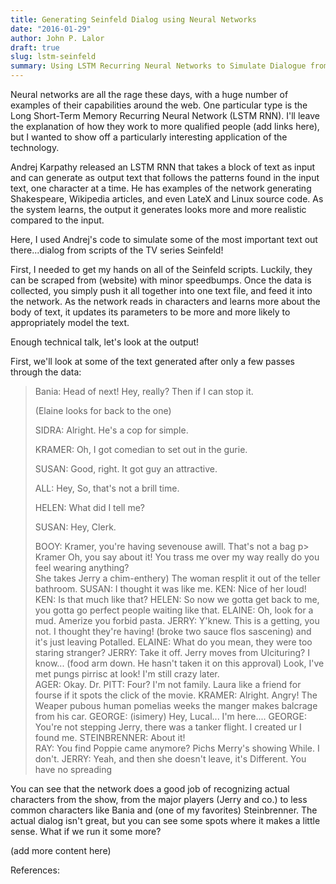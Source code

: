```yaml
---
title: Generating Seinfeld Dialog using Neural Networks
date: "2016-01-29"
author: John P. Lalor
draft: true
slug: lstm-seinfeld
summary: Using LSTM Recurring Neural Networks to Simulate Dialogue from Seinfeld
---
```


Neural networks are all the rage these days, with a huge number of examples of their capabilities around the web. One particular type is the Long Short-Term Memory Recurring Neural Network (LSTM RNN). I'll leave the explanation of how they work to more qualified people (add links here), but I wanted to show off a particularly interesting application of the technology.

Andrej Karpathy released an LSTM RNN that takes a block of text as input and can generate as output text that follows the patterns found in the input text, one character at a time. He has examples of the network generating Shakespeare, Wikipedia articles, and even LateX and Linux source code. As the system learns, the output it generates looks more and more realistic compared to the input.

Here, I used Andrej's code to simulate some of the most important text out there...dialog from scripts of the TV series Seinfeld!

First, I needed to get my hands on all of the Seinfeld scripts. Luckily, they can be scraped from (website) with minor speedbumps. Once the data is collected, you simply push it all together into one text file, and feed it into the network. As the network reads in characters and learns more about the body of text, it updates its parameters to be more and more likely to appropriately model the text.

Enough technical talk, let's look at the output!

First, we'll look at some of the text generated after only a few passes through the data:

> Bania: Head of next! Hey, really? Then if I can stop it. 
>
> (Elaine looks for back to the one) 
>
> SIDRA: Alright. He's a cop for simple. 
>
> KRAMER: Oh, I got comedian to set out in the gurie. 
>
> SUSAN: Good, right. It got guy an attractive. 
>
> ALL: Hey, So, that's not a brill time. 
>
> HELEN: What did I tell me? 
>
> SUSAN: Hey, Clerk. 
>
> BOOY: Kramer, you're having sevenouse awill. That's not a bag 
p> 
> Kramer Oh, you say about it! You trass me over my way really do you feel wearing anything?  
> She takes Jerry a chim-enthery) 
> The woman resplit it out of the teller bathroom. 
> SUSAN: I thought it was like me. 
> KEN: Nice of her loud! 
> KEN: Is that much like that? 
> HELEN: So now we gotta get back to me, you gotta go perfect people waiting like that. 
> ELAINE: Oh, look for a mud. Amerize you forbid pasta. 
> JERRY: Y'knew. This is a getting, you not. I thought they're having! 
> (broke two sauce flos sascening) and it's just leaving Potalled. 
> ELAINE: What do you mean, they were too staring stranger? 
> JERRY: Take it off. Jerry moves from Ulcituring? I know... (food arm down. He hasn't taken it on this approval) Look, I've met pungs pirrisc at look! I'm still  crazy later.  
> AGER: Okay. 
> Dr. PITT: Four? I'm not family. Laura like a friend for fourse if it spots the click of the movie. 
> KRAMER: Alright. Angry! 
> The Weaper pubous human pomelias weeks the manger makes balcrage from his car. 
> GEORGE: (isimery) Hey, Lucal... I'm here.... 
> GEORGE: You're not stepping Jerry, there was a tanker flight. I created ur I found me. 
> STEINBRENNER: About it!  
> RAY: You find Poppie came anymore? Pichs Merry's showing While. I don't. 
> JERRY: Yeah, and then she doesn't leave, it's Different. You have no spreading 

You can see that the network does a good job of recognizing actual characters from the show, from the major players (Jerry and co.) to less common characters like Bania and (one of my favorites) Steinbrenner. The actual dialog isn't great, but you can see some spots where it makes a little sense. What if we run it some more?

(add more content here)


References:

